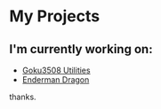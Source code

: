 # My Projects

## I'm currently working on:
- [Goku3508 Utilities](https://pastequation922.github.io/PastsProjects/projects/utils.html)
- [Enderman Dragon]()

thanks.
